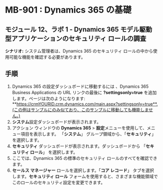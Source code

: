 ﻿---
lab:
    title: 'ラボ 01: Dynamics 365 モデル駆動型アプリケーションのセキュリティ ロールを調査する'
    module: 'モジュール 12: Dynamics 365 のセキュリティについて理解する'
---

# MB-901 : Dynamics 365 の基礎 
## モジュール 12、ラボ 1 - Dynamics 365 モデル駆動型アプリケーションのセキュリティ ロールの調査

**シナリオ:** システム管理者は、Dynamics 365 のセキュリティ ロールの中から使用可能な機能を確認する必要があります。

## 手順

1. Dynamics 365 の設定ダッシュボードに移動するには 、Dynamics 365 Business Applications の URL リンクの最後に **?settingsonly=true** を追加します。ページは次のようになります: **https://crmYOURID.crm.dynamics.com/main.aspx?settingsonly=true**.(この例はサンプルにのみ似ており、このサンプルに移動しても機能しません。)
2. **システム**設定ダッシュボードが表示されます。
3. アクション ウィンドウの **Dynamics 365** > **設定**メニューを使用して、メニュー項目を表示します。   「**システム**」 グループ領域から、「**セキュリティ**」 を選択します。 
4. **セキュリティ** ダッシュボードが表示されます。ダッシュボードから 「**セキュリティ ロール**」 を選択します。  
5. ここでは、Dynamics 365 の標準のセキュリティ ロールのすべてを確認できます。
6. **セールス マネージャー** ロールを選択します。「**コア レコード**」 タブを選択します。**セキュリティ ロール** フォームを使用すると、さまざまな機能領域でこのロールのセキュリティ設定を変更できます。
